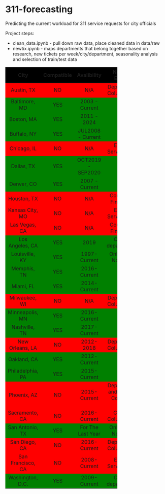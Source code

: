 # 311-forecasting

Predicting the current workload for 311 service requests for city officials

Project steps:

* clean_data.ipynb - pull down raw data, place cleaned data in data/raw
* newtix.ipynb - maps departments that belong together based on research, new tickets per week/city/department, seasonality analysis and selection of train/test data

<style>
    .heatMap {
        width: 70%;
        text-align: center;
    }
    .heatMap th {
        background: black;
        word-wrap: break-word;
        text-align: center;
    }
    .heatMap tr:nth-child(1) { background: red; }
    .heatMap tr:nth-child(2) { background: green; }
    .heatMap tr:nth-child(3) { background: green; }
    .heatMap tr:nth-child(4) { background: green; }
    .heatMap tr:nth-child(5) { background: red; }
    .heatMap tr:nth-child(6) { background: green; }
    .heatMap tr:nth-child(7) { background: green; }
    .heatMap tr:nth-child(8) { background: red; }
    .heatMap tr:nth-child(9) { background: red; }
    .heatMap tr:nth-child(10) { background: red; }
    .heatMap tr:nth-child(11) { background: green; }
    .heatMap tr:nth-child(12) { background: green; }
    .heatMap tr:nth-child(13) { background: green; }
    .heatMap tr:nth-child(14) { background: green; }
    .heatMap tr:nth-child(15) { background: red; }
    .heatMap tr:nth-child(16) { background: green; }
    .heatMap tr:nth-child(17) { background: green; }
    .heatMap tr:nth-child(18) { background: red; }
    .heatMap tr:nth-child(19) { background: green; }
    .heatMap tr:nth-child(20) { background: green; }
    .heatMap tr:nth-child(21) { background: red; }
    .heatMap tr:nth-child(22) { background: red; }
    .heatMap tr:nth-child(23) { background: green; }
    .heatMap tr:nth-child(24) { background: red; }
    .heatMap tr:nth-child(25) { background: red; }
    .heatMap tr:nth-child(26) { background: green; }
</style>

<div class="heatMap">

| City            | Compatible | Avalibility       | Notes / Errors      | Website                                                                                                      |
| :-------------: | :--------: | :---------------: | :-------------------------------: | :----------------------------------------------------------------------------------------------------------: |
| Austin, TX           | NO         | N/A               | Department Column N/A             | https://data.austintexas.gov/Utilities-and-City-Services/Austin-311-Public-Data/xwdj-i9he/about_data         |
| Baltimore, MD        | YES        | 2003 - Current    | N/A                               | https://data.baltimorecity.gov/City-Services/311-Customer-Service-Requests/9agw-sxsr                         |
| Boston, MA           | YES        | 2011 - 2024       | N/A                               | https://data.boston.gov/dataset/311-service-requests                                                         |
| Buffalo, NY          | YES        | JUL2008 - Current | N/A                               | https://data.buffalony.gov/Quality-of-Life/311-Service-Requests/whkc-e5vr/about_data                         |
| Chicago, IL          | NO         | N/A               | Export Server Error               | https://data.cityofchicago.org/Service-Requests/311-Service-Requests/v6vf-nfxy/about_data                    |
| Dallas, TX           | YES        | OCT2019 - SEP2020 | N/A                               | https://www.dallasopendata.com/Services/311-Service-Requests-October-1-2019-to-September-3/m36q-vtbr/explore |
| Denver, CO           | YES        | 2007 - Current    | N/A                               | https://www.denvergov.org/opendata/dataset/city-and-county-of-denver-311-service-requests-2007-to-current    |
| Houston, TX          | NO         | N/A               | Could Not Find Data               | https://andrew-friedman.github.io/jkan/datasets/311-City-of-Houston/                                         |
| Kansas City, MO      | NO         | N/A               | Export Server Error               | https://data.kcmo.org/311/311-Call-Center-Service-Requests-2007-March-2021/7at3-sxhp/about_data              |
| Las Vegas, CA        | NO         | N/A               | Could Not Find Data               | https://andrew-friedman.github.io/jkan/datasets/311-City-of-Las-Vegas/                                       |
| Los Angeles, CA      | YES        | 2019              | Coded departments                 | https://data.lacity.org/City-Infrastructure-Service-Requests/MyLA311-Service-Request-Data-2019/pvft-t768/about_data   |
| Louisville, KY       | YES        | 1997-Current      | Only Date, No Time                | https://data.louisvilleky.gov/search?tags=311%2520services                                                   |
| Memphis, TN          | YES        | 2016-Current      | N/A                               | https://data.memphistn.gov/dataset/Service-Requests-since-2016/hmd4-ddta/about_data                          |
| Miami, FL            | YES        | 2014-Current      | N/A                               | https://gis-mdc.opendata.arcgis.com/datasets/fce9527342684373adf6c52aa0cd1932_0/about                        |
| Milwaukee, WI        | NO         | N/A               | Department Column N/A             | https://data.milwaukee.gov/dataset/callcenterdatacurrent                                                     |
| Minneapolis, MN      | YES        | 2016-Current      | N/A                               | https://opendata.minneapolismn.gov/search?tags=311                                                           |
| Nashville, TN        | YES        | 2017-Current      | N/A                               | https://data.nashville.gov/Public-Services/hubNashville-311-Service-Requests/7qhx-rexh/about_data            |
| New Orleans, LA      | NO         | 2012-2018         | Department Column N/A             | https://data.nola.gov/City-Administration/311-Calls-Historic-Data-2012-2018-/3iz8-nghx/about_data            |
| Oakland, CA          | YES        | 2012-Current      | N/A                               | https://data.oaklandca.gov/Infrastructure/OAK-311-Service-Request-Map/yp8e-dukj                              |
| Philadelphia, PA     | YES        | 2015-Current      | N/A                               | https://opendataphilly.org/datasets/311-service-and-information-requests/                                    |
| Phoenix, AZ          | NO         | 2015-Current      | Department and Closed Columns N/A | https://www.phoenixopendata.com/dataset/calls-for-service                                                    |
| Sacramento, CA       | NO         | 2016-Current      | Closed Column N/A                 | https://data.cityofsacramento.org/search?tags=Service%2520Requests                                           |
| San Antonio, TX      | YES        | For The Last Year | Only Date, No Time                | https://data.sanantonio.gov/dataset/service-calls                                                            |
| San Diego, CA        | NO         | 2016-Current      | Department Column N/A             | https://data.sandiego.gov/datasets/get-it-done-311/                                                          |
| San Francisco, CA    | NO         | 2008-Current      | Export Server Error               | https://data.sfgov.org/City-Infrastructure/311-Cases/vw6y-z8j6/about_data                                    |
| Washington, D.C.     | YES        | 2009-Current      | Coded departments                               | https://opendata.dc.gov/datasets/cityworks-service-requests/explore                                          |

</div>

